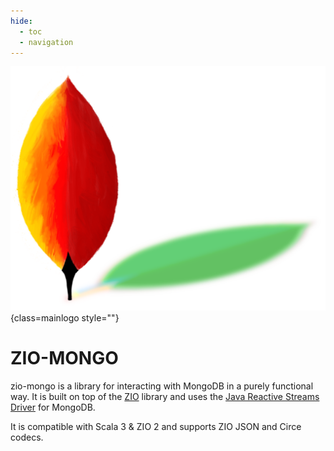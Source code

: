 ```yaml
---
hide:
  - toc
  - navigation
---
```


![Logo](imgs/logo-medium.png){class=mainlogo style=""}

# ZIO-MONGO

zio-mongo is a library for interacting with MongoDB in a purely functional way. It is built on top of the [ZIO](https://zio.dev) library and uses the [Java Reactive Streams Driver](http://mongodb.github.io/mongo-java-driver/) for MongoDB.

It is compatible with Scala 3 &  ZIO 2 and supports ZIO JSON and Circe codecs.

